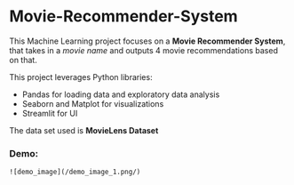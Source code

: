 # **Movie-Recommender-System**

This Machine Learning project focuses on a **Movie Recommender System**, that takes in a *movie name* and outputs 4 movie recommendations based on that.

This project leverages Python libraries:

- Pandas for loading data and exploratory data analysis
- Seaborn and Matplot for visualizations
- Streamlit for UI

The data set used is **MovieLens Dataset**

### Demo:

```
![demo_image](/demo_image_1.png/)
